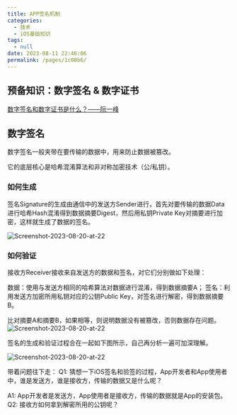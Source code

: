 ```yaml
---
title: APP签名机制
categories: 
  - 技术
  - iOS基础知识
tags: 
  - null
date: 2023-08-11 22:46:06
permalink: /pages/1c00b6/
---
```

## 预备知识：数字签名 & 数字证书

[数字签名和数字证书是什么？——阮一峰](https://www.ruanyifeng.com/blog/2011/08/what_is_a_digital_signature.html)

## 数字签名

数字签名一般夹带在要传输的数据中，用来防止数据被篡改。

它的底层核心是哈希混淆算法和非对称加密技术（公/私钥）。

### 如何生成

签名Signature的生成由通信中的发送方Sender进行，首先对要传输的数据Data进行哈希Hash混淆得到数据摘要Digest，然后用私钥Private Key对摘要进行加密，这样就生成了数据的签名。

![Screenshot-2023-08-20-at-22](https://cdn.staticaly.com/gh/214070779/picx-images-hosting@master/20230813/Screenshot-2023-08-20-at-22.30.20.10hx4r9l01o0.webp)


### 如何验证
接收方Receiver接收来自发送方的数据和签名，对它们分别做如下处理：

数据：使用与发送方相同的哈希算法对数据进行混淆，得到数据摘要A；
签名：利用发送方加密所用私钥对应的公钥Public Key，对签名进行解密，得到数据摘要B。

比对摘要A和摘要B，如果相等，则说明数据没有被篡改，否则数据存在问题。
![Screenshot-2023-08-20-at-22](https://cdn.staticaly.com/gh/214070779/picx-images-hosting@master/20230813/Screenshot-2023-08-20-at-22.41.44.1ef77ye85s8w.webp)

签名的生成和验证过程合在一起如下图所示，自己再分析一遍可加深理解。

![Screenshot-2023-08-20-at-22](https://cdn.staticaly.com/gh/214070779/picx-images-hosting@master/20230813/Screenshot-2023-08-20-at-22.42.21.5d8p1csib780.webp)

带着问题往下走：
Q1: 猜想一下iOS签名和验签的过程，App开发者和App使用者中，谁是发送方，谁是接收方，传输的数据又是什么呢？

A1: App开发者是发送方，App使用者是接收方，传输的数据就是App的安装包。
Q2: 接收方如何拿到解密所用的公钥呢？

